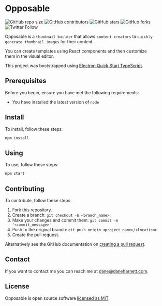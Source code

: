 # Opposable

![GitHub repo size](https://img.shields.io/github/repo-size/dane-harnett/opposable)
![GitHub contributors](https://img.shields.io/github/contributors/dane-harnett/opposable)
![GitHub stars](https://img.shields.io/github/stars/dane-harnett/opposable?style=social)
![GitHub forks](https://img.shields.io/github/forks/dane-harnett/opposable?style=social)
![Twitter Follow](https://img.shields.io/twitter/follow/daneharnett?style=social)

Opposable is a `thumbnail builder` that allows `content creators` to `quickly generate thumbnail images` for their content.

You can create templates using React components and then customize them in the visual editor.

This project was bootstrapped using [Electron Quick Start TypeScript](https://github.com/electron/electron-quick-start-typescript).

## Prerequisites

Before you begin, ensure you have met the following requirements:

* You have installed the latest version of `node`

## Install

To install, follow these steps:

```bash
npm install
```

## Using

To use, follow these steps:

```bash
npm start
```

## Contributing

To contribute, follow these steps:

1. Fork this repository.
2. Create a branch: `git checkout -b <branch_name>`.
3. Make your changes and commit them: `git commit -m '<commit_message>'`
4. Push to the original branch: `git push origin <project_name>/<location>`
5. Create the pull request.

Alternatively see the GitHub documentation on [creating a pull request](https://help.github.com/en/github/collaborating-with-issues-and-pull-requests/creating-a-pull-request).

## Contact

If you want to contact me you can reach me at dane@daneharnett.com.

## License

Opposable is open source software [licensed as MIT](https://github.com/dane-harnett/opposable/blob/main/LICENSE).
